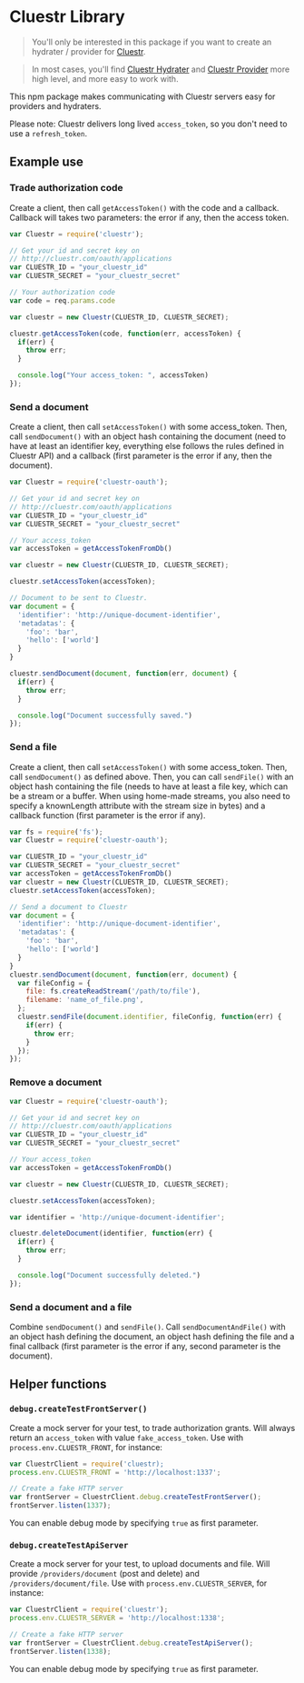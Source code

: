 Cluestr Library
=====================
> You'll only be interested in this package if you want to create an hydrater / provider for [Cluestr](http://cluestr.com).

> In most cases, you'll find [Cluestr Hydrater](https://github.com/Papiel/cluestr-file-hydrater) and [Cluestr Provider](https://github.com/Papiel/cluestr-provider) more high level, and more easy to work with.

This npm package makes communicating with Cluestr servers easy for providers and hydraters.

Please note: Cluestr delivers long lived `access_token`, so you don't need to use a `refresh_token`.

Example use
-----------

### Trade authorization code
Create a client, then call `getAccessToken()` with the code and a callback. Callback will takes two parameters: the error if any, then the access token.

```javascript
var Cluestr = require('cluestr');

// Get your id and secret key on
// http://cluestr.com/oauth/applications
var CLUESTR_ID = "your_cluestr_id"
var CLUESTR_SECRET = "your_cluestr_secret"

// Your authorization code
var code = req.params.code

var cluestr = new Cluestr(CLUESTR_ID, CLUESTR_SECRET);

cluestr.getAccessToken(code, function(err, accessToken) {
  if(err) {
    throw err;
  }

  console.log("Your access_token: ", accessToken)
});
```

### Send a document
Create a client, then call `setAccessToken()` with some access_token. Then, call `sendDocument()` with an object hash containing the document (need to have at least an identifier key, everything else follows the rules defined in Cluestr API) and a callback (first parameter is the error if any, then the document).

```javascript
var Cluestr = require('cluestr-oauth');

// Get your id and secret key on
// http://cluestr.com/oauth/applications
var CLUESTR_ID = "your_cluestr_id"
var CLUESTR_SECRET = "your_cluestr_secret"

// Your access_token
var accessToken = getAccessTokenFromDb()

var cluestr = new Cluestr(CLUESTR_ID, CLUESTR_SECRET);

cluestr.setAccessToken(accessToken);

// Document to be sent to Cluestr.
var document = {
  'identifier': 'http://unique-document-identifier',
  'metadatas': {
    'foo': 'bar',
    'hello': ['world']
  }
}

cluestr.sendDocument(document, function(err, document) {
  if(err) {
    throw err;
  }

  console.log("Document successfully saved.")
});
```

### Send a file
Create a client, then call `setAccessToken()` with some access_token. Then, call `sendDocument()` as defined above.
Then, you can call `sendFile()` with an object hash containing the file (needs to have at least a file key, which can be a stream or a buffer. When using home-made streams, you also need to specify a knownLength attribute with the stream size in bytes) and a callback function (first parameter is the error if any).

```javascript
var fs = require('fs');
var Cluestr = require('cluestr-oauth');

var CLUESTR_ID = "your_cluestr_id"
var CLUESTR_SECRET = "your_cluestr_secret"
var accessToken = getAccessTokenFromDb()
var cluestr = new Cluestr(CLUESTR_ID, CLUESTR_SECRET);
cluestr.setAccessToken(accessToken);

// Send a document to Cluestr
var document = {
  'identifier': 'http://unique-document-identifier',
  'metadatas': {
    'foo': 'bar',
    'hello': ['world']
  }
}
cluestr.sendDocument(document, function(err, document) {
  var fileConfig = {
    file: fs.createReadStream('/path/to/file'),
    filename: 'name_of_file.png',
  };
  cluestr.sendFile(document.identifier, fileConfig, function(err) {
    if(err) {
      throw err;
    }
  });
});
```

### Remove a document
```javascript
var Cluestr = require('cluestr-oauth');

// Get your id and secret key on
// http://cluestr.com/oauth/applications
var CLUESTR_ID = "your_cluestr_id"
var CLUESTR_SECRET = "your_cluestr_secret"

// Your access_token
var accessToken = getAccessTokenFromDb()

var cluestr = new Cluestr(CLUESTR_ID, CLUESTR_SECRET);

cluestr.setAccessToken(accessToken);

var identifier = 'http://unique-document-identifier';

cluestr.deleteDocument(identifier, function(err) {
  if(err) {
    throw err;
  }

  console.log("Document successfully deleted.")
});
```

### Send a document and a file
Combine `sendDocument()` and `sendFile()`.
Call `sendDocumentAndFile()` with an object hash defining the document, an object hash defining the file and a final callback (first parameter is the error if any, second parameter is the document).

## Helper functions

### `debug.createTestFrontServer()`
Create a mock server for your test, to trade authorization grants.
Will always return an `access_token` with value `fake_access_token`.
Use with `process.env.CLUESTR_FRONT`, for instance:

```javascript
var CluestrClient = require('cluestr);
process.env.CLUESTR_FRONT = 'http://localhost:1337';

// Create a fake HTTP server
var frontServer = CluestrClient.debug.createTestFrontServer();
frontServer.listen(1337);
```

You can enable debug mode by specifying `true` as first parameter.

### `debug.createTestApiServer`
Create a mock server for your test, to upload documents and file.
Will provide `/providers/document` (post and delete) and `/providers/document/file`.
Use with `process.env.CLUESTR_SERVER`, for instance:

```javascript
var CluestrClient = require('cluestr');
process.env.CLUESTR_SERVER = 'http://localhost:1338';

// Create a fake HTTP server
var frontServer = CluestrClient.debug.createTestApiServer();
frontServer.listen(1338);
```

You can enable debug mode by specifying `true` as first parameter.
